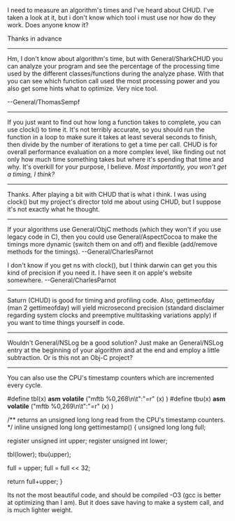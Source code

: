 

I need to measure an algorithm's times and I've heard about CHUD. I've taken a look at it, but i don't know which tool i must use nor how do they work. Does anyone know it?

Thanks in advance

----

Hm, I don't know about algorithm's time, but with General/SharkCHUD you can analyze your program and see the percentage of the processing time used by the different classes/functions during the analyze phase. With that you can see which function call used the most processing power and you also get some hints what to optimize. Very nice tool.

--General/ThomasSempf

----

If you just want to find out how long a function takes to complete, you can use     clock() to time it. It's not terribly accurate, so you should run the function in a loop to make sure it takes at least several seconds to finish, then divide by the number of iterations to get a time per call. CHUD is for overall performance evaluation on a more complex level, like finding out not only how much time something takes but where it's spending that time and why. It's overkill for your purpose, I believe. *Most importantly, you won't get a timing, I think?*


----

Thanks. After playing a bit with CHUD that is what i think. I was using     clock() but my project's director told me about using CHUD, but I suppose it's not exactly what he thought.

----

If your algorithms use General/ObjC methods (which they won't if you use legacy code in C), then you could use General/AspectCocoa to make the timings more dynamic (switch them on and off) and flexible (add/remove methods for the timings). --General/CharlesParnot

I don't know if you get ns with     clock(), but I think darwin can get you this kind of precision if you need it. I have seen it on apple's website somewhere. --General/CharlesParnot

----

Saturn (CHUD) is good for timing and profiling code. Also,     gettimeofday (man 2 gettimeofday) will yield microsecond precision (standard disclaimer regarding system clocks and preemptive multitasking variations apply) if you want to time things yourself in code.

----

Wouldn't General/NSLog be a good solution? Just make an General/NSLog entry at the beginning of your algorithm and at the end and employ a little subtraction. Or is this not an Obj-C project?

----

You can also use the CPU's timestamp counters which are incremented every cycle.

    
#define tbl(x) __asm__ __volatile__ ("mftb %0,268\n\t":"=r" (x) )
#define tbu(x) __asm__ __volatile__ ("mftb %0,269\n\t":"=r" (x) )

/** returns an unsigned long long read from the CPU's timestamp counters. */
inline unsigned long long gettimestamp() {
  unsigned long long full;

  register unsigned int upper;
  register unsigned int lower;

  tbl(lower);
  tbu(upper);
  
  full = upper;
  full = full << 32;

  return full+upper;
}


Its not the most beautiful code, and should be compiled -O3 (gcc is better at optimizing than I am). But it does save having to make a system call, and is much lighter weight.